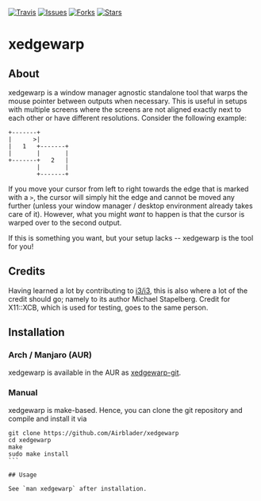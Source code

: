 [![Travis](https://img.shields.io/travis/Airblader/xedgewarp.svg)](https://travis-ci.org/Airblader/xedgewarp)
[![Issues](https://img.shields.io/github/issues/Airblader/xedgewarp.svg)](https://github.com/Airblader/xedgewarp/issues)
[![Forks](https://img.shields.io/github/forks/Airblader/xedgewarp.svg)](https://github.com/Airblader/xedgewarp/network)
[![Stars](https://img.shields.io/github/stars/Airblader/xedgewarp.svg)](https://github.com/Airblader/xedgewarp/stargazers)

# xedgewarp

## About

xedgewarp is a window manager agnostic standalone tool that warps the mouse pointer between outputs when necessary.
This is useful in setups with multiple screens where the screens are not aligned exactly next to each other or have different resolutions. Consider the following example:

    +-------+
    |      >|
    |   1   +-------+
    |       |       |
    +-------+   2   |
            |       |
            +-------+

If you move your cursor from left to right towards the edge that is marked with a `>`, the cursor will simply hit the edge and cannot be moved any further (unless your window manager / desktop environment already takes care of it). However, what you might *want* to happen is that the cursor is warped over to the second output.

If this is something you want, but your setup lacks -- xedgewarp is the tool for you!

## Credits

Having learned a lot by contributing to [i3/i3](https://github.com/i3/i3), this is also where a lot of the credit should go; namely to its author Michael Stapelberg. Credit for X11::XCB, which is used for testing, goes to the same person.

## Installation

### Arch / Manjaro (AUR)

xedgewarp is available in the AUR as [xedgewarp-git](https://aur.archlinux.org/packages/xedgewarp-git/).

### Manual

xedgewarp is make-based. Hence, you can clone the git repository and compile and install it via

````
git clone https://github.com/Airblader/xedgewarp
cd xedgewarp
make
sudo make install
```

## Usage

See `man xedgewarp` after installation.
